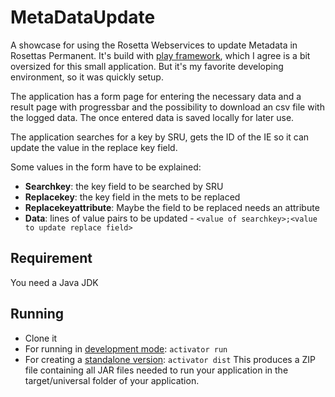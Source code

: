 # MetaDataUpdate

A showcase for using the Rosetta Webservices to update Metadata in Rosettas Permanent. 
It's build with [play framework](https://www.playframework.com/), which I agree is a bit oversized for this small
application. But it's my favorite developing environment, so it was quickly setup.  

The application has a form page for entering the necessary data and a result page with progressbar and the
possibility to download an csv file with the logged data. The once entered data is saved locally for later use.  

The application searches for a key by SRU, gets the ID of the IE so it can update the value in the replace key field.  

Some values in the form have to be explained:  

* **Searchkey**: the key field to be searched by SRU
* **Replacekey**: the key field in the mets to be replaced
* **Replacekeyattribute**: Maybe the field to be replaced needs an attribute
* **Data**: lines of value pairs to be updated - `<value of searchkey>;<value to update replace field>`

## Requirement

You need a Java JDK

## Running

* Clone it
* For running in [development mode](https://www.playframework.com/documentation/2.3.x/PlayConsole): `activator run`  
* For creating a [standalone version](https://www.playframework.com/documentation/2.3.x/ProductionDist): `activator dist` 
This produces a ZIP file containing all JAR files needed to run your application in the target/universal folder of your application.  


